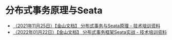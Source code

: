 # 分布式事务原理与Seata

- [（2021年11月25日）【金山文档】 分布式事务与Seata原理 - 技术培训资料](https://kdocs.cn/l/caDYrxs4NsdG)
- [（2022年01月22日）【金山文档】 分布式事务框架Seata实战 - 技术培训资料](https://kdocs.cn/l/csOSIPKejzq4)
